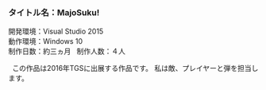 ### タイトル名：MajoSuku!
開発環境：Visual Studio 2015  
動作環境：Windows 10  
制作日数：約三ヵ月  
制作人数：４人  

    この作品は2016年TGSに出展する作品です。 
    私は敵、プレイヤーと弾を担当します。
